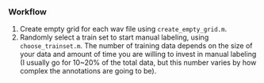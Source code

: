 ### Workflow

1. Create empty grid for each wav file using `create_empty_grid.m`.
2. Randomly select a train set to start manual labeling, using `choose_trainset.m`. The number of training data depends on the size of your data and amount of time you are willing to invest in manual labeling (I usually go for 10~20% of the total data, but this number varies by how complex the annotations are going to be). 
